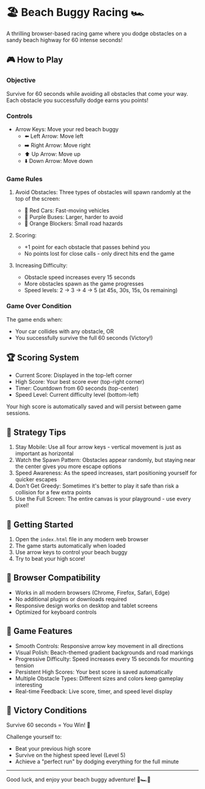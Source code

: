 # 🏖️ Beach Buggy Racing 🏎️

A thrilling browser-based racing game where you dodge obstacles on a sandy beach highway for 60 intense seconds!

## 🎮 How to Play

### Objective
Survive for 60 seconds while avoiding all obstacles that come your way. Each obstacle you successfully dodge earns you points!

### Controls
- Arrow Keys: Move your red beach buggy
  - ⬅️ Left Arrow: Move left
  - ➡️ Right Arrow: Move right 
  - ⬆️ Up Arrow: Move up
  - ⬇️ Down Arrow: Move down

### Game Rules

1. Avoid Obstacles: Three types of obstacles will spawn randomly at the top of the screen:
    - 🚗 Red Cars: Fast-moving vehicles
    - 🚌 Purple Buses: Larger, harder to avoid
    - 🚧 Orange Blockers: Small road hazards

2. Scoring: 
    - +1 point for each obstacle that passes behind you
    - No points lost for close calls - only direct hits end the game

3. Increasing Difficulty:
    - Obstacle speed increases every 15 seconds
    - More obstacles spawn as the game progresses
    - Speed levels: 2 → 3 → 4 → 5 (at 45s, 30s, 15s, 0s remaining)

### Game Over Condition
The game ends when:
- Your car collides with any obstacle, OR
- You successfully survive the full 60 seconds (Victory!)

## 🏆 Scoring System

- Current Score: Displayed in the top-left corner
- High Score: Your best score ever (top-right corner) 
- Timer: Countdown from 60 seconds (top-center)
- Speed Level: Current difficulty level (bottom-left)

Your high score is automatically saved and will persist between game sessions.

## 🎯 Strategy Tips

1. Stay Mobile: Use all four arrow keys - vertical movement is just as important as horizontal
2. Watch the Spawn Pattern: Obstacles appear randomly, but staying near the center gives you more escape options
3. Speed Awareness: As the speed increases, start positioning yourself for quicker escapes
4. Don't Get Greedy: Sometimes it's better to play it safe than risk a collision for a few extra points
5. Use the Full Screen: The entire canvas is your playground - use every pixel!

## 🚀 Getting Started

1. Open the `index.html` file in any modern web browser
2. The game starts automatically when loaded
3. Use arrow keys to control your beach buggy
4. Try to beat your high score!

## 📱 Browser Compatibility

- Works in all modern browsers (Chrome, Firefox, Safari, Edge)
- No additional plugins or downloads required
- Responsive design works on desktop and tablet screens
- Optimized for keyboard controls

## 🎨 Game Features

- Smooth Controls: Responsive arrow key movement in all directions
- Visual Polish: Beach-themed gradient backgrounds and road markings
- Progressive Difficulty: Speed increases every 15 seconds for mounting tension
- Persistent High Scores: Your best score is saved automatically
- Multiple Obstacle Types: Different sizes and colors keep gameplay interesting
- Real-time Feedback: Live score, timer, and speed level display

## 🏁 Victory Conditions

Survive 60 seconds = You Win! 🎉

Challenge yourself to:
- Beat your previous high score
- Survive on the highest speed level (Level 5)
- Achieve a "perfect run" by dodging everything for the full minute

---

Good luck, and enjoy your beach buggy adventure! 🌊🏎️💨
